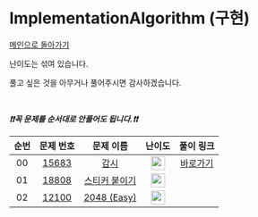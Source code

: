 # ImplementationAlgorithm (구현)

[메인으로 돌아가기](https://github.com/CNU-Team14/AlgorithmSolution)

난이도는 섞여 있습니다.

풀고 싶은 것을 아무거나 풀어주시면 감사하겠습니다.

<br>

***❗️❗️꼭 문제를 순서대로 안풀어도 됩니다.❗️❗️***

|          순번          |        문제 번호         |        문제 이름         |         난이도          |        풀이 링크         |
| :-----: | :-----: | :-----: | :-----: | :-----: |
| 00 | <a href="https://www.acmicpc.net/problem/15683" target="_blank">15683</a> | <a href="https://www.acmicpc.net/problem/15683" target="_blank">감시</a> | <img height="25px" width="25px" src="https://static.solved.ac/tier_small/14.svg"/> | <a href="./../_Solution/ImeplementationAlgorithm/15683">바로가기</a> |
| 01 | <a href="https://www.acmicpc.net/problem/18808" target="_blank">18808</a> | <a href="https://www.acmicpc.net/problem/18808" target="_blank">스티커 붙이기</a> | <img height="25px" width="25px" src="https://static.solved.ac/tier_small/13.svg"/> |  |
| 02 | <a href="https://www.acmicpc.net/problem/12100" target="_blank">12100</a> | <a href="https://www.acmicpc.net/problem/12100" target="_blank">2048 (Easy)</a> | <img height="25px" width="25px" src="https://static.solved.ac/tier_small/12.svg"/> |  |